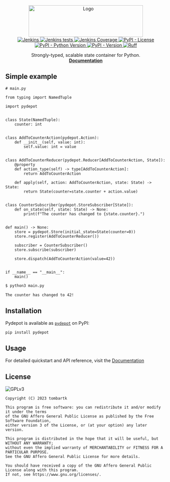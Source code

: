 <div align="center">
  <a href="https://github.com/tom-bartk/pydepot">
    <img src="https://pydepot.tombartk.com/images/logo.png" alt="Logo" width="358" height="99">
  </a>

<div align="center">
<a href="https://jenkins.tombartk.com/job/pydepot/">
  <img alt="Jenkins" src="https://img.shields.io/jenkins/build?jobUrl=https%3A%2F%2Fjenkins.tombartk.com%2Fjob%2Fpydepot">
</a>
<a href="https://jenkins.tombartk.com/job/pydepot/lastCompletedBuild/testReport/">
  <img alt="Jenkins tests" src="https://img.shields.io/jenkins/tests?jobUrl=https%3A%2F%2Fjenkins.tombartk.com%2Fjob%2Fpydepot">
</a>
<a href="https://jenkins.tombartk.com/job/pydepot/lastCompletedBuild/coverage/">
  <img alt="Jenkins Coverage" src="https://img.shields.io/jenkins/coverage/apiv4?jobUrl=https%3A%2F%2Fjenkins.tombartk.com%2Fjob%2Fpydepot%2F">
</a>
<a href="https://www.gnu.org/licenses/agpl-3.0.en.html">
  <img alt="PyPI - License" src="https://img.shields.io/pypi/l/pydepot">
</a>
<a href="https://pypi.org/project/pydepot/">
  <img alt="PyPI - Python Version" src="https://img.shields.io/pypi/pyversions/pydepot">
</a>
<a href="https://pypi.org/project/pydepot/">
  <img alt="PyPI - Version" src="https://img.shields.io/pypi/v/pydepot">
</a>
<a href="https://github.com/astral-sh/ruff"><img src="https://img.shields.io/endpoint?url=https://raw.githubusercontent.com/astral-sh/ruff/main/assets/badge/v2.json" alt="Ruff" style="max-width:100%;"></a>
</div>

  <p align="center">
    Strongly-typed, scalable state container for Python.
    <br />
    <a href="https://pydepot.tombartk.com"><strong>Documentation</strong></a>
  </p>
</div>

## Simple example

```python3
# main.py

from typing import NamedTuple

import pydepot


class State(NamedTuple):
    counter: int


class AddToCounterAction(pydepot.Action):
    def __init__(self, value: int):
        self.value: int = value


class AddToCounterReducer(pydepot.Reducer[AddToCounterAction, State]):
    @property
    def action_type(self) -> type[AddToCounterAction]:
        return AddToCounterAction

    def apply(self, action: AddToCounterAction, state: State) -> State:
        return State(counter=state.counter + action.value)


class CounterSubscriber(pydepot.StoreSubscriber[State]):
    def on_state(self, state: State) -> None:
        print(f"The counter has changed to {state.counter}.")


def main() -> None:
    store = pydepot.Store(initial_state=State(counter=0))
    store.register(AddToCounterReducer())

    subscriber = CounterSubscriber()
    store.subscribe(subscriber)

    store.dispatch(AddToCounterAction(value=42))


if __name__ == "__main__":
    main()
```

```sh
$ python3 main.py

The counter has changed to 42!
```

## Installation

Pydepot is available as [`pydepot`](https://pypi.org/project/pydepot/) on PyPI:

```shell
pip install pydepot
```

## Usage

For detailed quickstart and API reference, visit the [Documentation](https://pydepot.tombartk.com/quickstart/)


## License
![GPLv3](https://www.gnu.org/graphics/agplv3-with-text-162x68.png)
```monospace
Copyright (C) 2023 tombartk 

This program is free software: you can redistribute it and/or modify it under the terms
of the GNU Affero General Public License as published by the Free Software Foundation,
either version 3 of the License, or (at your option) any later version.

This program is distributed in the hope that it will be useful, but WITHOUT ANY WARRANTY;
without even the implied warranty of MERCHANTABILITY or FITNESS FOR A PARTICULAR PURPOSE.
See the GNU Affero General Public License for more details.

You should have received a copy of the GNU Affero General Public License along with this program.
If not, see https://www.gnu.org/licenses/.
```
